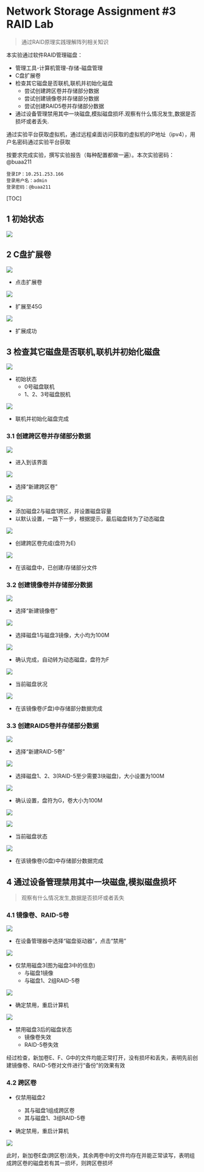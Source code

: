 # Network Storage Assignment #3 RAID Lab

> 通过RAID原理实践理解阵列相关知识

本实验通过软件RAID管理磁盘：

- 管理工具-计算机管理-存储-磁盘管理
- C盘扩展卷
- 检查其它磁盘是否联机,联机并初始化磁盘
  - 尝试创建跨区卷并存储部分数据
  - 尝试创建镜像卷并存储部分数据
  - 尝试创建RAID5卷并存储部分数据
- 通过设备管理禁用其中一块磁盘,模拟磁盘损坏.观察有什么情况发生,数据是否损坏或者丢失.

通过实验平台获取虚拟机，通过远程桌面访问获取的虚拟机的IP地址（ipv4），用户名密码通过实验平台获取

按要求完成实验，撰写实验报告（每种配置都做一遍）。本次实验密码：@buaa211

```
登录IP：10.251.253.166
登录用户名：admin
登录密码：@buaa211
```

[TOC]

## 1 初始状态

![](img/2020-10-17-14-31-56.png)

## 2 C盘扩展卷

![](img/2020-10-17-14-35-44.png)

- 点击扩展卷

![](img/2020-10-17-14-36-27.png)

- 扩展至45G

![](img/2020-10-17-14-36-56.png)

- 扩展成功

## 3 检查其它磁盘是否联机,联机并初始化磁盘

![](img/2020-10-17-14-43-53.png)

- 初始状态
  - 0号磁盘联机
  - 1、2、3号磁盘脱机

![](img/2020-10-17-14-46-13.png)

- 联机并初始化磁盘完成

### 3.1 创建跨区卷并存储部分数据

![](img/2020-10-17-14-58-01.png)

- 进入到该界面

![](img/2020-10-17-14-59-01.png)

- 选择“新建跨区卷”

![](img/2020-10-17-15-01-16.png)

- 添加磁盘2与磁盘1跨区，并设置磁盘容量
- 以默认设置，一路下一步，根据提示，最后磁盘转为了动态磁盘

![](img/2020-10-17-15-02-38.png)

- 创建跨区卷完成(盘符为E)

![](img/2020-10-17-15-05-05.png)

- 在该磁盘中，已创建/存储部分文件

### 3.2 创建镜像卷并存储部分数据

![](img/2020-10-17-15-48-08.png)

- 选择“新建镜像卷”

![](img/2020-10-17-15-48-35.png)

- 选择磁盘1与磁盘3镜像，大小均为100M

![](img/2020-10-17-15-50-02.png)

- 确认完成，自动转为动态磁盘，盘符为F

![](img/2020-10-17-15-50-47.png)

- 当前磁盘状况

![](img/2020-10-17-15-51-15.png)

- 在该镜像卷(F盘)中存储部分数据完成

### 3.3 创建RAID5卷并存储部分数据

![](img/2020-10-17-15-56-34.png)

- 选择“新建RAID-5卷”

![](img/2020-10-17-15-57-06.png)

- 选择磁盘1、2、3(RAID-5至少需要3块磁盘)，大小设置为100M

![](img/2020-10-17-15-58-07.png)

- 确认设置，盘符为G，卷大小为100M

![](img/2020-10-17-15-58-50.png)

![](img/2020-10-17-16-02-20.png)

- 当前磁盘状态

![](img/2020-10-17-15-59-38.png)

- 在该镜像卷(G盘)中存储部分数据完成

## 4 通过设备管理禁用其中一块磁盘,模拟磁盘损坏

> 观察有什么情况发生,数据是否损坏或者丢失

### 4.1 镜像卷、RAID-5卷

![](img/2020-10-17-20-51-01.png)

- 在设备管理器中选择“磁盘驱动器”，点击“禁用”

![](img/2020-10-17-20-51-24.png)

- 仅禁用磁盘3(图为磁盘3中的信息)
  - 与磁盘1镜像
  - 与磁盘1、2组RAID-5卷

![](img/2020-10-17-20-52-23.png)

- 确定禁用，重启计算机

![](img/2020-10-17-20-59-15.png)

- 禁用磁盘3后的磁盘状态
  - 镜像卷失效
  - RAID-5卷失效

经过检查，新加卷E、F、G中的文件均能正常打开，没有损坏和丢失，表明先前创建镜像卷、RAID-5卷对文件进行“备份”的效果有效

### 4.2 跨区卷

- 仅禁用磁盘2
  - 其与磁盘1组成跨区卷
  - 其与磁盘1、3组RAID-5卷

- 确定禁用，重启计算机

![](img/2020-10-19-13-08-33.png)

此时，新加卷E盘(跨区卷)消失，其余两卷中的文件均存在并能正常读写，表明组成跨区卷的磁盘若有其一损坏，则跨区卷损坏
